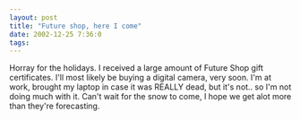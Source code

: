 ```yaml
---
layout: post
title: "Future shop, here I come"
date: 2002-12-25 7:36:0
tags: 
---
```


Horray for the holidays. I received a large amount of Future Shop gift certificates. I'll most likely be buying a digital camera, very soon. I'm at work, brought my laptop in case it was REALLY dead, but it's not.. so I'm not doing much with it. Can't wait for the snow to come, I hope we get alot more than they're forecasting.




